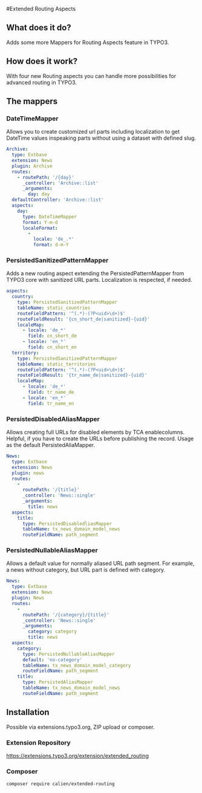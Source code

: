 #Extended Routing Aspects

## What does it do?

Adds some more Mappers for Routing Aspects feature in TYPO3.


## How does it work?

With four new Routing aspects you can handle more possibilities for advanced
routing in TYPO3.

## The mappers

### DateTimeMapper

Allows you to create customized url parts including localization to get
DateTime values inspeaking parts without using a dataset with defined slug.

```yaml
Archive:
  type: Extbase
  extension: News
  plugin: Archive
  routes:
    - routePath: '/{day}'
      _controller: 'Archive::list'
      _arguments:
        day: day
  defaultController: 'Archive::list'
  aspects:
    day:
      type: DateTimeMapper
      format: Y-m-d
      localeFormat:
        -
          locale: 'de_.*'
          format: d-m-Y
```

### PersistedSanitizedPatternMapper

Adds a new routing aspect extending the PersistedPatternMapper from TYPO3 core
with sanitized URL parts. Localization is respected, if needed.

```yaml
aspects:
  country:
    type: PersistedSanitizedPatternMapper
    tableName: static_countries
    routeFieldPattern: '^(.*)-(?P<uid>\d+)$'
    routeFieldResult: '{cn_short_de|sanitized}-{uid}'
    localeMap:
      - locale: 'de_*'
        field: cn_short_de
      - locale: 'en_*'
        field: cn_short_en
  territory:
    type: PersistedSanitizedPatternMapper
    tableName: static_territories
    routeFieldPattern: '^(.*)-(?P<uid>\d+)$'
    routeFieldResult: '{tr_name_de|sanitized}-{uid}'
    localeMap:
      - locale: 'de_*'
        field: tr_name_de
      - locale: 'en_*'
        field: tr_name_en
```

### PersistedDisabledAliasMapper

Allows creating full URLs for disabled elements by TCA enablecolumns. Helpful,
if you have to create the URLs before publishing the record.
Usage as the default PersistedAliaMapper.

```yaml
News:
  type: Extbase
  extension: News
  plugin: news
  routes:
    -
      routePath: '/{title}'
      _controller: 'News::single'
      _arguments:
        title: news
  aspects:
    title:
      type: PersistedDisabledliasMapper
      tableName: tx_news_domain_model_news
      routeFieldName: path_segment
```

### PersistedNullableAliasMapper

Allows a default value for normally aliased URL path segment. For example,
a news without category, but URL part is defined with category.

```yaml
News:
  type: Extbase
  extension: News
  plugin: News
  routes:
    -
      routePath: '/{category}/{title}'
      _controller: 'News::single'
      _arguments:
        category: category
        title: news
  aspects:
    category:
      type: PersistedNullableAliasMapper
      default: 'no-category'
      tableName: tx_news_domain_model_category
      routeFieldName: path_segment
    title:
      type: PersistedAliasMapper
      tableName: tx_news_domain_model_news
      routeFieldName: path_segment
```

## Installation

Possible via extensions.typo3.org, ZIP upload or composer.

### Extension Repository
https://extensions.typo3.org/extension/extended_routing

### Composer
```shell
composer require calien/extended-routing
```
